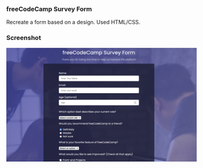 ### freeCodeCamp Survey Form

Recreate a form based on a design. Used HTML/CSS.

### Screenshot

![](./images/screenshot.png)